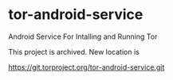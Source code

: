 # tor-android-service
Android Service For Intalling and Running Tor

This project is archived. New location is 

https://git.torproject.org/tor-android-service.git
